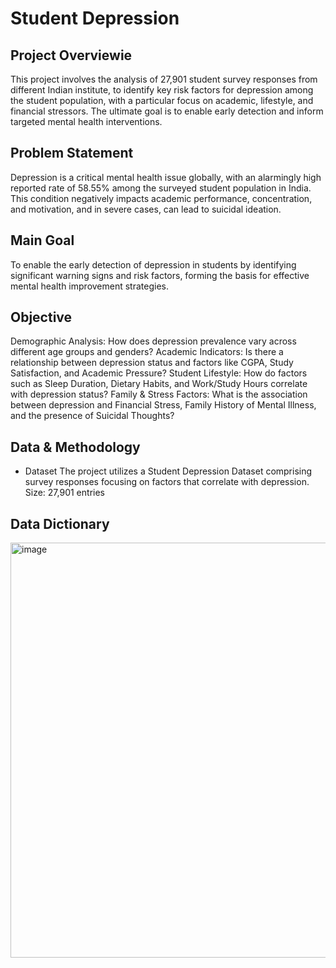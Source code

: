 # Student Depression
## Project Overviewie 
This project involves the analysis of 27,901 student survey responses from different Indian institute, to identify key risk factors for depression among the student population, with a particular focus on academic, lifestyle, and financial stressors. The ultimate goal is to enable early detection and inform targeted mental health interventions.
## Problem Statement
Depression is a critical mental health issue globally, with an alarmingly high reported rate of 58.55% among the surveyed student population in India. This condition negatively impacts academic performance, concentration, and motivation, and in severe cases, can lead to suicidal ideation.
## Main Goal
To enable the early detection of depression in students by identifying significant warning signs and risk factors, forming the basis for effective mental health improvement strategies.
## Objective 
Demographic Analysis: How does depression prevalence vary across different age groups and genders?
Academic Indicators: Is there a relationship between depression status and factors like CGPA, Study Satisfaction, and Academic Pressure?
Student Lifestyle: How do factors such as Sleep Duration, Dietary Habits, and Work/Study Hours correlate with depression status?
Family & Stress Factors: What is the association between depression and Financial Stress, Family History of Mental Illness, and the presence of Suicidal Thoughts?
## Data & Methodology
- Dataset
The project utilizes a Student Depression Dataset comprising survey responses focusing on factors that correlate with depression.
Size: 27,901 entries
## Data Dictionary 
<img width="738" height="664" alt="image" src="https://github.com/user-attachments/assets/2cbec6b2-74fb-49c7-a3be-736850a4a54b" />


